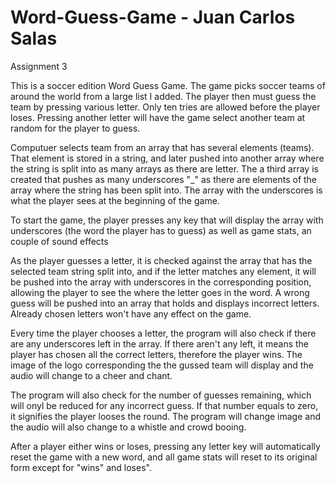 # Word-Guess-Game - Juan Carlos Salas
Assignment 3

This is a soccer edition Word Guess Game. The game picks soccer teams of around the world from a large list I added. The player then must guess the team by pressing various letter. Only ten tries are allowed before the player loses. Pressing another letter will have the game select another team at random for the player to guess.


Computuer selects team from an array that has several elements (teams). That element is stored in a string, and later pushed into another array where the string is split into as many arrays as there are letter. The a third array is created that pushes as many underscores "_" as there are elements of the array where the string has been split into. The array with the underscores is what the player sees at the beginning of the game. 

To start the game, the player presses any key that will display the array with underscores (the word the player has to guess) as well as game stats, an couple of sound effects

As the player guesses a letter, it is checked against the array that has the selected team string split into, and if the letter matches any element, it will be pushed into the array with underscores in the corresponding position, allowing the player to see the where the letter goes in the word. A wrong guess will be pushed into an array that holds and displays incorrect letters. Already chosen letters won't have any effect on the game.

Every time the player chooses a letter, the program will also check if there are any underscores left in the array. If there aren't any left, it means the player has chosen all the correct letters, therefore the player wins. The image of the logo corresponding the the gussed team will display and the audio will change to a cheer and chant.

The program will also check for the number of guesses remaining, which will onyl be reduced for any incorrect guess. If that number equals to zero, it signifies the player looses the round. The program will change image and the audio will also change to a whistle and crowd booing.

After a player either wins or loses, pressing any letter key will automatically reset the game with a new word, and all game stats will reset to its original form except for "wins" and loses".
